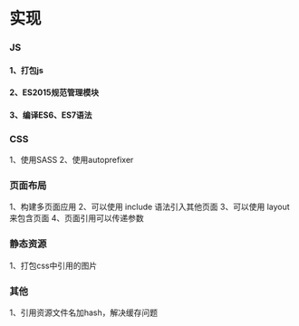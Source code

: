 # 实现

### JS
#### 1、打包js
#### 2、ES2015规范管理模块
#### 3、编译ES6、ES7语法

### CSS
1、使用SASS
2、使用autoprefixer

### 页面布局
1、构建多页面应用
2、可以使用 include 语法引入其他页面
3、可以使用 layout 来包含页面
4、页面引用可以传递参数

### 静态资源
1、打包css中引用的图片

### 其他
1、引用资源文件名加hash，解决缓存问题
